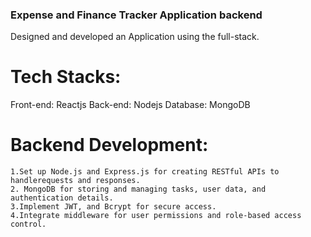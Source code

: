 ### Expense and Finance Tracker Application backend

Designed and developed an Application using the full-stack.

 # Tech Stacks:
Front-end: Reactjs Back-end: Nodejs Database: MongoDB

# Backend Development:

    1.Set up Node.js and Express.js for creating RESTful APIs to handlerequests and responses.
    2. MongoDB for storing and managing tasks, user data, and authentication details.
    3.Implement JWT, and Bcrypt for secure access.
    4.Integrate middleware for user permissions and role-based access control.